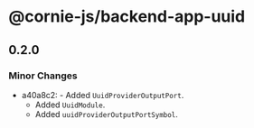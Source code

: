 # @cornie-js/backend-app-uuid

## 0.2.0

### Minor Changes

- a40a8c2: - Added `UuidProviderOutputPort`.
  - Added `UuidModule`.
  - Added `uuidProviderOutputPortSymbol`.
